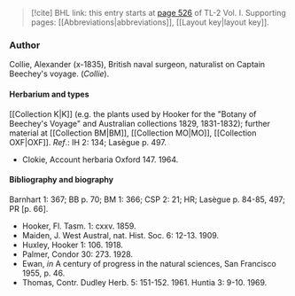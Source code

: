 > [!cite] BHL link: this entry starts at [page 526](https://www.biodiversitylibrary.org/item/103414#page/574/mode/1up) of TL-2 Vol. I.
> Supporting pages: [[Abbreviations|abbreviations]], [[Layout key|layout key]].

### Author

Collie, Alexander (x-1835), British naval surgeon, naturalist on Captain Beechey's voyage. (*Collie*).

#### Herbarium and types

[[Collection K|K]] (e.g. the plants used by Hooker for the "Botany of Beechey's Voyage" and Australian collections 1829, 1831-1832); further material at [[Collection BM|BM]], [[Collection MO|MO]], [[Collection OXF|OXF]].
*Ref*.: IH 2: 134; Lasègue p. 497.
- Clokie, Account herbaria Oxford 147. 1964.

#### Bibliography and biography

Barnhart 1: 367; BB p. 70; BM 1: 366; CSP 2: 21; HR; Lasègue p. 84-85, 497; PR \[p. 66\].
- Hooker, Fl. Tasm. 1: cxxv. 1859.
- Maiden, J. West Austral, nat. Hist. Soc. 6: 12-13. 1909.
- Huxley, Hooker 1: 106. 1918.
- Palmer, Condor 30: 273. 1928.
- Ewan, *in* A century of progress in the natural sciences, San Francisco 1955, p. 46.
- Thomas, Contr. Dudley Herb. 5: 151-152. 1961. Huntia 3: 9-10. 1969.


